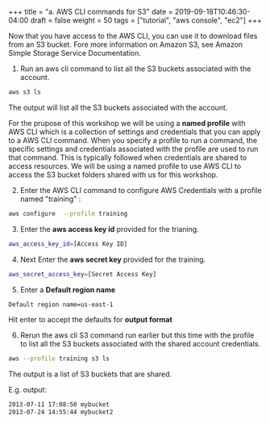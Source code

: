 +++
title = "a. AWS CLI commands for S3"
date = 2019-09-18T10:46:30-04:00
draft = false
weight = 50
tags = ["tutorial", "aws console", "ec2"]
+++

Now that you have access to the AWS CLI, you can use it to download files from an S3 bucket. Fore more information on Amazon S3, see Amazon Simple Storage Service Documentation. 

1.	Run an aws cli command to list all the S3 buckets associated with the account.

```bash
aws s3 ls
```

The output will list all the S3 buckets associated with the account.


For the prupose of this workshop we will be using a **named profile** with AWS CLI which is a collection of settings and credentials that you can apply to a AWS CLI command. When you specify a profile to run a command, the specific settings and credentials associated with the profile are used to run that command. This is typically followed when credentials are shared to access resources. We will be using a named profile to use AWS CLI to access the S3 bucket folders shared with us for this workshop.


2.	Enter the AWS CLI command to configure AWS Credentials with a profile named "training" :

```bash
aws configure  --profile training
```

3.	Enter the **aws access key id** provided for the trianing.

```bash
aws_access_key_id=[Access Key ID]
```

4.	Next Enter the **aws secret key** provided for the training.

```bash
aws_secret_access_key=[Secret Access Key]

```

5.	Enter a **Default region name**

```bash
Default region name=us-east-1
```

Hit enter to accept the defaults for **output format**


6. Rerun the aws cli S3 command run earlier but this time with the profile to list all the S3 buckets associated with the shared account credentials.

```bash
aws --profile training s3 ls
```

The output is a list of S3 buckets that are shared.


E.g. output:
```bash
2013-07-11 17:08:50 mybucket
2013-07-24 14:55:44 mybucket2
```
